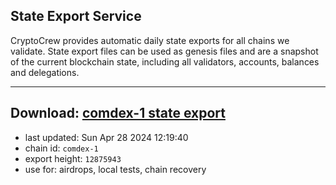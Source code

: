 ## State Export Service
CryptoCrew provides automatic daily state exports for all chains we validate. State export files can be used as genesis files and are a snapshot of the current blockchain state, including all validators, accounts, balances and delegations.

---
**Download: [comdex-1 state export](https://dl-eu2.ccvalidators.com/SERVICE/comdex/comdex-1_export_12875943.json)**
---

- last updated: Sun Apr 28 2024 12:19:40
- chain id: `comdex-1`
- export height: `12875943`
- use for: airdrops, local tests, chain recovery
